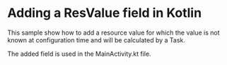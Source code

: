 # Adding a ResValue field in Kotlin

This sample show how to add a resource value for which the value is not known at
configuration time and will be calculated by a Task.

The added field is used in the MainActivity.kt file.